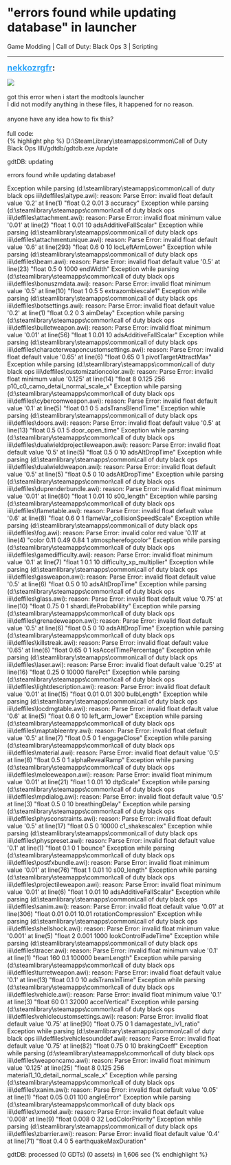 # "errors found while updating database" in launcher
Game Modding | Call of Duty: Black Ops 3 | Scripting

---
<strong style="font-size: 1.4em;"><span style="text-decoration: underline;text-decoration-color: #34a7f9;"><span style="color:#34a7f9;">nekkozrgfr</span></span>:</strong>

<p><img style="max-width: 500px;" src="{{ '/wiki/threads/assets/a.849.png' | relative_url }}"><br /><br />got this error when i start the modtools launcher<br />I did not modify anything in these files, it happened for no reason.<br /><br />anyone have any idea how to fix this?<br /><br />full code: <br />{% highlight php %}
D:\SteamLibrary\steamapps\common\Call of Duty Black Ops III\/gdtdb/gdtdb.exe /update

gdtDB: updating

errors found while updating database!

Exception while parsing (d:\steamlibrary\steamapps\common\call of duty black ops iii\deffiles\aitype.awi):  reason: Parse Error: invalid float default value &#39;0.2&#39; at line(1) "float 0.2 0.01 3 accuracy"
Exception while parsing (d:\steamlibrary\steamapps\common\call of duty black ops iii\deffiles\attachment.awi):  reason: Parse Error: invalid float minimum value &#39;0.01&#39; at line(2) "float 1 0.01 10 adsAdditiveFallScalar"
Exception while parsing (d:\steamlibrary\steamapps\common\call of duty black ops iii\deffiles\attachmentunique.awi):  reason: Parse Error: invalid float default value &#39;0.6&#39; at line(293) "float 0.6 0 10 locLeftArmLower"
Exception while parsing (d:\steamlibrary\steamapps\common\call of duty black ops iii\deffiles\beam.awi):  reason: Parse Error: invalid float default value &#39;0.5&#39; at line(23) "float 0.5 0 1000 endWidth"
Exception while parsing (d:\steamlibrary\steamapps\common\call of duty black ops iii\deffiles\bonuszmdata.awi):  reason: Parse Error: invalid float minimum value &#39;0.5&#39; at line(10) "float 1 0.5 5 extrazombiescale1"
Exception while parsing (d:\steamlibrary\steamapps\common\call of duty black ops iii\deffiles\botsettings.awi):  reason: Parse Error: invalid float default value &#39;0.2&#39; at line(1) "float 0.2 0 3 aimDelay"
Exception while parsing (d:\steamlibrary\steamapps\common\call of duty black ops iii\deffiles\bulletweapon.awi):  reason: Parse Error: invalid float minimum value &#39;0.01&#39; at line(56) "float 1 0.01 10 adsAdditiveFallScalar"
Exception while parsing (d:\steamlibrary\steamapps\common\call of duty black ops iii\deffiles\characterweaponcustomsettings.awi):  reason: Parse Error: invalid float default value &#39;0.65&#39; at line(6) "float 0.65 0 1 pivotTargetAttractMax"
Exception while parsing (d:\steamlibrary\steamapps\common\call of duty black ops iii\deffiles\customizationcolor.awi):  reason: Parse Error: invalid float minimum value &#39;0.125&#39; at line(14) "float 8 0.125 256 p10_c0_camo_detail_normal_scale_x"
Exception while parsing (d:\steamlibrary\steamapps\common\call of duty black ops iii\deffiles\cybercomweapon.awi):  reason: Parse Error: invalid float default value &#39;0.1&#39; at line(5) "float 0.1 0 5 adsTransBlendTime"
Exception while parsing (d:\steamlibrary\steamapps\common\call of duty black ops iii\deffiles\doors.awi):  reason: Parse Error: invalid float default value &#39;0.5&#39; at line(13) "float 0.5 0.1 5 door_open_time"
Exception while parsing (d:\steamlibrary\steamapps\common\call of duty black ops iii\deffiles\dualwieldprojectileweapon.awi):  reason: Parse Error: invalid float default value &#39;0.5&#39; at line(5) "float 0.5 0 10 adsAltDropTime"
Exception while parsing (d:\steamlibrary\steamapps\common\call of duty black ops iii\deffiles\dualwieldweapon.awi):  reason: Parse Error: invalid float default value &#39;0.5&#39; at line(5) "float 0.5 0 10 adsAltDropTime"
Exception while parsing (d:\steamlibrary\steamapps\common\call of duty black ops iii\deffiles\duprenderbundle.awi):  reason: Parse Error: invalid float minimum value &#39;0.01&#39; at line(80) "float 1 0.01 10 s00_length"
Exception while parsing (d:\steamlibrary\steamapps\common\call of duty black ops iii\deffiles\flametable.awi):  reason: Parse Error: invalid float default value &#39;0.6&#39; at line(8) "float 0.6 0 1 flameVar_collisionSpeedScale"
Exception while parsing (d:\steamlibrary\steamapps\common\call of duty black ops iii\deffiles\fog.awi):  reason: Parse Error: invalid color red value &#39;0.11&#39; at line(4) "color 0.11 0.49 0.84 1 atmospherefogcolor"
Exception while parsing (d:\steamlibrary\steamapps\common\call of duty black ops iii\deffiles\gamedifficulty.awi):  reason: Parse Error: invalid float minimum value &#39;0.1&#39; at line(7) "float 1 0.1 10 difficulty_xp_multiplier"
Exception while parsing (d:\steamlibrary\steamapps\common\call of duty black ops iii\deffiles\gasweapon.awi):  reason: Parse Error: invalid float default value &#39;0.5&#39; at line(6) "float 0.5 0 10 adsAltDropTime"
Exception while parsing (d:\steamlibrary\steamapps\common\call of duty black ops iii\deffiles\glass.awi):  reason: Parse Error: invalid float default value &#39;0.75&#39; at line(10) "float 0.75 0 1 shardLifeProbablility"
Exception while parsing (d:\steamlibrary\steamapps\common\call of duty black ops iii\deffiles\grenadeweapon.awi):  reason: Parse Error: invalid float default value &#39;0.5&#39; at line(6) "float 0.5 0 10 adsAltDropTime"
Exception while parsing (d:\steamlibrary\steamapps\common\call of duty black ops iii\deffiles\killstreak.awi):  reason: Parse Error: invalid float default value &#39;0.65&#39; at line(6) "float 0.65 0 1 ksAccelTimePercentage"
Exception while parsing (d:\steamlibrary\steamapps\common\call of duty black ops iii\deffiles\laser.awi):  reason: Parse Error: invalid float default value &#39;0.25&#39; at line(16) "float 0.25 0 10000 flarePct"
Exception while parsing (d:\steamlibrary\steamapps\common\call of duty black ops iii\deffiles\lightdescription.awi):  reason: Parse Error: invalid float default value &#39;0.01&#39; at line(15) "float 0.01 0.01 300 bulbLength"
Exception while parsing (d:\steamlibrary\steamapps\common\call of duty black ops iii\deffiles\locdmgtable.awi):  reason: Parse Error: invalid float default value &#39;0.6&#39; at line(5) "float 0.6 0 10 left_arm_lower"
Exception while parsing (d:\steamlibrary\steamapps\common\call of duty black ops iii\deffiles\maptableentry.awi):  reason: Parse Error: invalid float default value &#39;0.5&#39; at line(7) "float 0.5 0 1 engageClose"
Exception while parsing (d:\steamlibrary\steamapps\common\call of duty black ops iii\deffiles\material.awi):  reason: Parse Error: invalid float default value &#39;0.5&#39; at line(8) "float 0.5 0 1 alphaRevealRamp"
Exception while parsing (d:\steamlibrary\steamapps\common\call of duty black ops iii\deffiles\meleeweapon.awi):  reason: Parse Error: invalid float minimum value &#39;0.01&#39; at line(21) "float 1 0.01 10 dtpScale"
Exception while parsing (d:\steamlibrary\steamapps\common\call of duty black ops iii\deffiles\mpdialog.awi):  reason: Parse Error: invalid float default value &#39;0.5&#39; at line(3) "float 0.5 0 10 breathingDelay"
Exception while parsing (d:\steamlibrary\steamapps\common\call of duty black ops iii\deffiles\physconstraints.awi):  reason: Parse Error: invalid float default value &#39;0.5&#39; at line(17) "float 0.5 0 10000 c1_shakescalex"
Exception while parsing (d:\steamlibrary\steamapps\common\call of duty black ops iii\deffiles\physpreset.awi):  reason: Parse Error: invalid float default value &#39;0.1&#39; at line(1) "float 0.1 0 1 bounce"
Exception while parsing (d:\steamlibrary\steamapps\common\call of duty black ops iii\deffiles\postfxbundle.awi):  reason: Parse Error: invalid float minimum value &#39;0.01&#39; at line(76) "float 1 0.01 10 s00_length"
Exception while parsing (d:\steamlibrary\steamapps\common\call of duty black ops iii\deffiles\projectileweapon.awi):  reason: Parse Error: invalid float minimum value &#39;0.01&#39; at line(6) "float 1 0.01 10 adsAdditiveFallScalar"
Exception while parsing (d:\steamlibrary\steamapps\common\call of duty black ops iii\deffiles\sanim.awi):  reason: Parse Error: invalid float default value &#39;0.01&#39; at line(306) "float 0.01 0.01 10.01 rotationCompression"
Exception while parsing (d:\steamlibrary\steamapps\common\call of duty black ops iii\deffiles\shellshock.awi):  reason: Parse Error: invalid float minimum value &#39;0.001&#39; at line(5) "float 2 0.001 1000 lookControlFadeTime"
Exception while parsing (d:\steamlibrary\steamapps\common\call of duty black ops iii\deffiles\tracer.awi):  reason: Parse Error: invalid float minimum value &#39;0.1&#39; at line(1) "float 160 0.1 100000 beamLength"
Exception while parsing (d:\steamlibrary\steamapps\common\call of duty black ops iii\deffiles\turretweapon.awi):  reason: Parse Error: invalid float default value &#39;0.1&#39; at line(13) "float 0.1 0 10 adsTransInTime"
Exception while parsing (d:\steamlibrary\steamapps\common\call of duty black ops iii\deffiles\vehicle.awi):  reason: Parse Error: invalid float minimum value &#39;0.1&#39; at line(3) "float 60 0.1 32000 accelVertical"
Exception while parsing (d:\steamlibrary\steamapps\common\call of duty black ops iii\deffiles\vehiclecustomsettings.awi):  reason: Parse Error: invalid float default value &#39;0.75&#39; at line(90) "float 0.75 0 1 damagestate_lv1_ratio"
Exception while parsing (d:\steamlibrary\steamapps\common\call of duty black ops iii\deffiles\vehiclesounddef.awi):  reason: Parse Error: invalid float default value &#39;0.75&#39; at line(82) "float 0.75 0 10 brakingCoeff"
Exception while parsing (d:\steamlibrary\steamapps\common\call of duty black ops iii\deffiles\weaponcamo.awi):  reason: Parse Error: invalid float minimum value &#39;0.125&#39; at line(25) "float 8 0.125 256 material1_10_detail_normal_scale_x"
Exception while parsing (d:\steamlibrary\steamapps\common\call of duty black ops iii\deffiles\xanim.awi):  reason: Parse Error: invalid float default value &#39;0.05&#39; at line(1) "float 0.05 0.01 100 angleError"
Exception while parsing (d:\steamlibrary\steamapps\common\call of duty black ops iii\deffiles\xmodel.awi):  reason: Parse Error: invalid float default value &#39;0.008&#39; at line(9) "float 0.008 0 32 LodColorPriority"
Exception while parsing (d:\steamlibrary\steamapps\common\call of duty black ops iii\deffiles\zbarrier.awi):  reason: Parse Error: invalid float default value &#39;0.4&#39; at line(71) "float 0.4 0 5 earthquakeMaxDuration"

gdtDB: processed (0 GDTs) (0 assets) in 1,606 sec
{% endhighlight %}
</p>
